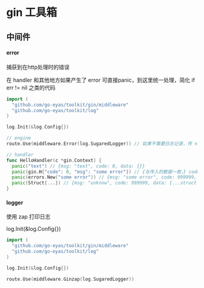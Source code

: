 # gin 工具箱

## 中间件 

#### error

捕获到在http处理时的错误

在 handler 和其他地方如果产生了 error 可直接panic，到这里统一处理，简化 if err != nil 之类的代码

```go
import (
  "github.com/go-eyas/toolkit/gin/middleware"
  "github.com/go-eyas/toolkit/log"
)

log.Init(&log.Config{})

// engine 
route.Use(middleware.Error(log.SugaredLogger)) // 如果不需要日志记录，传 nil

// handler
func HelloHandler(c *gin.Context) {
  panic("text") // {msg: "text", code: 0, data: {}}
  panic(gin.H{"code": 0, "msg": "some error"}) // {与传入的数据一致，} code 默认999999，status 默认 400，msg 默认 unknow error
  panic(errors.New("some error")) // {msg: "some error", code: 999999, data: {}}
  panic(Struct{...}) // {msg: "unknow", code: 999999, data: {...struct 数据}}
}
```

#### logger 

使用 zap 打印日志

log.Init(&log.Config{})

```go
import (
  "github.com/go-eyas/toolkit/gin/middleware"
  "github.com/go-eyas/toolkit/log"
)

log.Init(&log.Config{})

route.Use(middleware.Ginzap(log.SugaredLogger))
```
